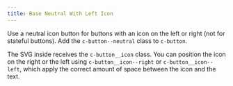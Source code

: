 ```yaml
---
title: Base Neutral With Left Icon
---
```

Use a neutral icon button for buttons with an icon on the left or right (not 
for stateful buttons). Add the `c-button--neutral` class to `c-button`.

The SVG inside receives the `c-button__icon` class. You can position the icon 
on the right or the left using `c-button__icon--right` or 
`c-button__icon--left`, which apply the correct amount of space between the 
icon and the text.